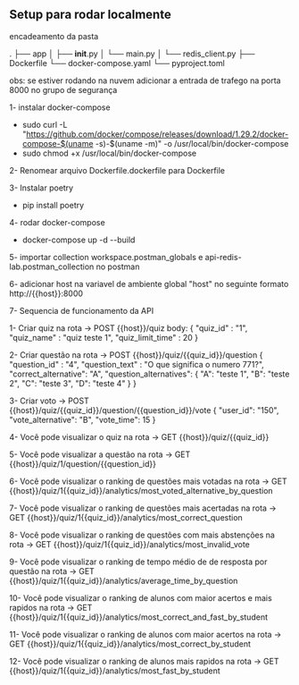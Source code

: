 
## Setup para rodar localmente

encadeamento da pasta

.
├── app
│   ├── __init__.py
│   └── main.py
│   └── redis_client.py
├── Dockerfile
└── docker-compose.yaml
└── pyproject.toml

obs: se estiver rodando na nuvem adicionar a entrada de trafego na porta 8000 no grupo de segurança

1- instalar docker-compose
- sudo curl -L "https://github.com/docker/compose/releases/download/1.29.2/docker-compose-$(uname -s)-$(uname -m)" -o /usr/local/bin/docker-compose
- sudo chmod +x /usr/local/bin/docker-compose


2- Renomear arquivo Dockerfile.dockerfile para Dockerfile

3- Instalar poetry
- pip install poetry

4- rodar docker-compose
- docker-compose up -d --build

5- importar collection workspace.postman_globals e api-redis-lab.postman_collection no postman

6- adicionar host na variavel de ambiente global "host" no seguinte formato http://{{host}}:8000

7- Sequencia de funcionamento da API

1- Criar quiz na rota -> POST {{host}}/quiz
body:
{
   "quiz_id" : "1",
   "quiz_name" : "quiz teste 1",
   "quiz_limit_time" : 20
}

2- Criar questão na rota -> POST {{host}}/quiz/{{quiz_id}}/question
{
   "question_id" : "4",
   "question_text" : "O que significa o numero 771?",
   "correct_alternative": "A",
   "question_alternatives": {
    "A": "teste 1",
    "B": "teste 2",
    "C": "teste 3",
    "D": "teste 4"
   }
}

3- Criar voto -> POST {{host}}/quiz/{{quiz_id}}/question/{{question_id}}/vote
{
   "user_id": "150",
   "vote_alternative": "B",
   "vote_time": 15
}

4- Você pode visualizar o quiz na rota -> GET {{host}}/quiz/{{quiz_id}}

5- Você pode visualizar a questão na rota -> GET {{host}}/quiz/1/question/{{question_id}}

6- Você pode visualizar o ranking de questões mais votadas na rota -> GET {{host}}/quiz/1{{quiz_id}}/analytics/most_voted_alternative_by_question

7- Você pode visualizar o ranking de questões mais acertadas na rota -> GET {{host}}/quiz/1{{quiz_id}}/analytics/most_correct_question

8- Você pode visualizar o ranking de questões com mais abstenções na rota -> GET {{host}}/quiz/1{{quiz_id}}/analytics/most_invalid_vote

9- Você pode visualizar o ranking de tempo médio de de resposta por questão na rota -> GET {{host}}/quiz/1{{quiz_id}}/analytics/average_time_by_question

10- Você pode visualizar o ranking de alunos com maior acertos e mais rapidos na rota -> GET {{host}}/quiz/1{{quiz_id}}/analytics/most_correct_and_fast_by_student

11- Você pode visualizar o ranking de alunos com maior acertos na rota -> GET {{host}}/quiz/1{{quiz_id}}/analytics/most_correct_by_student

12- Você pode visualizar o ranking de alunos mais rapidos na rota -> GET {{host}}/quiz/1{{quiz_id}}/analytics/most_fast_by_student
